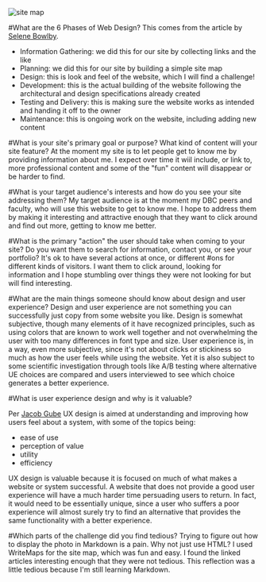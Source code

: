 ![site map](/imgs/SiteMap.JPG "My Site Map")

#What are the 6 Phases of Web Design?
This comes from the article by [Selene Bowlby](http://www.idesignstudios.com/blog/web-design/phases-web-design-development-process/#.Vht0MRNVikp "Selene Bowlby").
- Information Gathering: we did this for our site by collecting links and the like
- Planning: we did this for our site by building a simple site map
- Design: this is look and feel of the website, which I will find a challenge!
- Development: this is the actual building of the website following the architectural and design specifications already created
- Testing and Delivery: this is making sure the website works as intended and handing it off to the owner
- Maintenance: this is ongoing work on the website, including adding new content

#What is your site's primary goal or purpose? What kind of content will your site feature?
At the moment my site is to let people get to know me by providing information about me. I expect over time it wiil include, or link to, more professional content and some of the "fun" content will disappear or be harder to find.

#What is your target audience's interests and how do you see your site addressing them?
My target audience is at the moment my DBC peers and faculty, who will use this website to get to know me. I hope to address them by making it interesting and attractive enough that they want to click around and find out more, getting to know me better.

#What is the primary "action" the user should take when coming to your site? Do you want them to search for information, contact you, or see your portfolio? It's ok to have several actions at once, or different #ons for different kinds of visitors.
I want them to click around, looking for information and I hope stumbling over things they were not looking for but will find interesting.

#What are the main things someone should know about design and user experience?
Design and user experience are not something you can successfully just copy from some website you like. Design is somewhat subjective, though many elements of it have recognized principles, such as using colors that are known to work well together and not overwhelming the user with too many differences in font type and size. User experience is, in a way, even more subjective, since it's not about clicks or stickiness so much as how the user feels while using the website. Yet it is also subject to some scientific investigation through tools like A/B testing where alternative UE choices are compared and users interviewed to see which choice generates a better experience.

#What is user experience design and why is it valuable? 

Per [Jacob Gube](http://www.smashingmagazine.com/2010/10/what-is-user-experience-design-overview-tools-and-resources/ "Jacob Gube") UX design is aimed at understanding and improving how users feel about a system, with some of the topics being:
- ease of use
- perception of value
- utility
- efficiency

UX design is valuable because it is focused on much of what makes a website or system successful. A website that does not provide a good user experience will have a much harder time persuading users to return. In fact, it would need to be essentially unique, since a user who suffers a poor experience will almost surely try to find an alternative that provides the same functionality with a better experience.


#Which parts of the challenge did you find tedious?
Trying to figure out how to display the photo in Markdown is a pain. Why not just use HTML? I used WriteMaps for the site map, which was fun and easy. I found the linked articles interesting enough that they were not tedious.  This reflection was a little tedious because I'm still learning Markdown.

